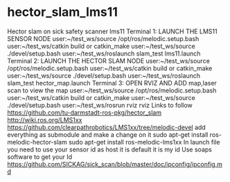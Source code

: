 # hector_slam_lms11
Hector slam on sick safety scanner lms11
Terminal 1:
LAUNCH THE LMS11 SENSOR NODE 
user:~/test_ws/source /opt/ros/melodic.setup.bash
user:~/test_ws/catkin build or catkin_make
user:~/test_ws/source ./devel/setup.bash
user:~/test_ws/roslaunch slam_test lms11.launch 
Terminal 2:
LAUNCH THE HECTOR SLAM NODE 
user:~/test_ws/source /opt/ros/melodic.setup.bash
user:~/test_ws/catkin build or catkin_make
user:~/test_ws/source ./devel/setup.bash
user:~/test_ws/roslaunch slam_test hector_map.launch 
Terminal 3:
OPEN RVIZ AND ADD map,laser scan to view the map 
user:~/test_ws/source /opt/ros/melodic.setup.bash
user:~/test_ws/catkin build or catkin_make
user:~/test_ws/source ./devel/setup.bash
user:~/test_ws/rosrun rviz rviz
Links to follow 
https://github.com/tu-darmstadt-ros-pkg/hector_slam
http://wiki.ros.org/LMS1xx
https://github.com/clearpathrobotics/LMS1xx/tree/melodic-devel
add everything as submodule and make a change on it
sudo apt-get install ros-melodic-hector-slam
sudo apt-get install ros-melodic-lms1xx
In launch file you need to use your sensor id as host
<arg name="host" default="192.168.1.14" />  it is default
<arg name="host" default="192.168.12.138" />  it is my id 
Use soaps software to get your Id 
https://github.com/SICKAG/sick_scan/blob/master/doc/ipconfig/ipconfig.md
